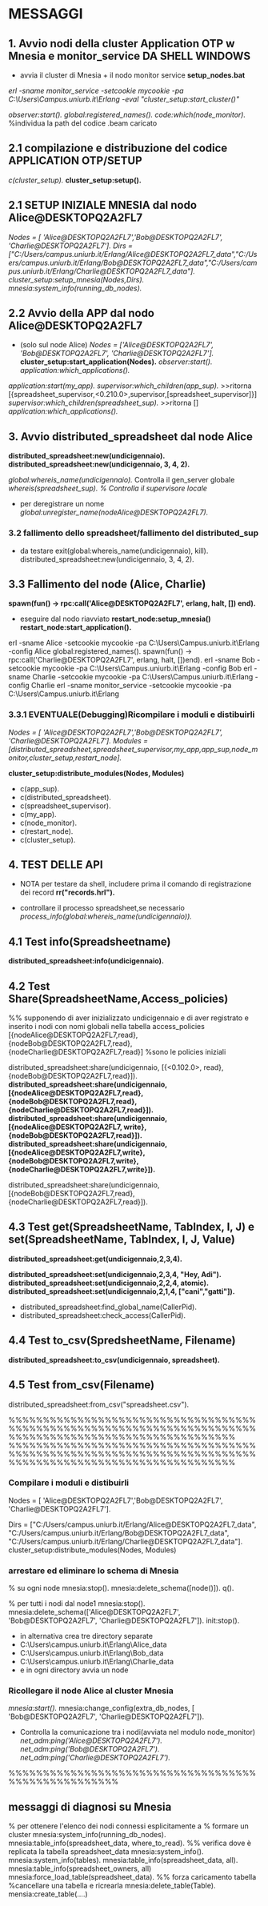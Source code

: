 # MESSAGGI

## 1. Avvio nodi della cluster Application OTP w Mnesia e monitor_service DA SHELL WINDOWS

* avvia il cluster di Mnesia + il nodo monitor service
**setup_nodes.bat**

*erl -sname monitor_service -setcookie mycookie -pa C:\Users\Campus.uniurb.it\Erlang -eval "cluster_setup:start_cluster()"*

*observer:start().*
*global:registered_names().*
*code:which(node_monitor).* %individua la path del codice .beam caricato

## 2.1 compilazione e distribuzione del codice APPLICATION OTP/SETUP

*c(cluster_setup).*
**cluster_setup:setup().**

## 2.1 SETUP INIZIALE MNESIA dal nodo Alice@DESKTOPQ2A2FL7

*Nodes = [ 'Alice@DESKTOPQ2A2FL7','Bob@DESKTOPQ2A2FL7', 'Charlie@DESKTOPQ2A2FL7'].
Dirs = ["C:/Users/campus.uniurb.it/Erlang/Alice@DESKTOPQ2A2FL7_data","C:/Users/campus.uniurb.it/Erlang/Bob@DESKTOPQ2A2FL7_data","C:/Users/campus.uniurb.it/Erlang/Charlie@DESKTOPQ2A2FL7_data"].
cluster_setup:setup_mnesia(Nodes,Dirs).*
*mnesia:system_info(running_db_nodes).*

## 2.2 Avvio della APP dal nodo Alice@DESKTOPQ2A2FL7

* (solo sul node Alice)
*Nodes = ['Alice@DESKTOPQ2A2FL7', 'Bob@DESKTOPQ2A2FL7', 'Charlie@DESKTOPQ2A2FL7'].*
**cluster_setup:start_application(Nodes).**
*observer:start().*
*application:which_applications().*

*application:start(my_app).*
*supervisor:which_children(app_sup).* >>ritorna [{spreadsheet_supervisor,<0.210.0>,supervisor,[spreadsheet_supervisor]}]
*supervisor:which_children(spreadsheet_sup).* >>ritorna []
*application:which_applications().*

## 3. Avvio  distributed_spreadsheet dal node Alice

**distributed_spreadsheet:new(undicigennaio).**
**distributed_spreadsheet:new(undicigennaio, 3, 4, 2).**

*global:whereis_name(undicigennaio).*  Controlla il gen_server globale
*whereis(spreadsheet_sup). % Controlla il supervisore locale*

* per deregistrare un nome
*global:unregister_name(nodeAlice@DESKTOPQ2A2FL7).*

### 3.2 fallimento dello spreadsheet/fallimento del distributed_sup

* da testare
exit(global:whereis_name(undicigennaio), kill).
distributed_spreadsheet:new(undicigennaio, 3, 4, 2).

## 3.3 Fallimento del node (Alice, Charlie)

**spawn(fun() -> rpc:call('Alice@DESKTOPQ2A2FL7', erlang, halt, []) end).**

* eseguire dal nodo riavviato
**restart_node:setup_mnesia()**
**restart_node:start_application().**

erl -sname Alice -setcookie mycookie -pa C:\Users\Campus.uniurb.it\Erlang -config Alice
global:registered_names().
spawn(fun() -> rpc:call('Charlie@DESKTOPQ2A2FL7', erlang, halt, [])end).
erl -sname Bob -setcookie mycookie -pa C:\Users\Campus.uniurb.it\Erlang -config Bob
erl -sname Charlie -setcookie mycookie -pa C:\Users\Campus.uniurb.it\Erlang -config Charlie
erl -sname monitor_service -setcookie mycookie -pa C:\Users\Campus.uniurb.it\Erlang

### 3.3.1 EVENTUALE(Debugging)Ricompilare  i moduli e distibuirli

*Nodes = [ 'Alice@DESKTOPQ2A2FL7','Bob@DESKTOPQ2A2FL7', 'Charlie@DESKTOPQ2A2FL7'].*
*Modules = [distributed_spreadsheet,spreadsheet_supervisor,my_app,app_sup,node_monitor,cluster_setup,restart_node].*

**cluster_setup:distribute_modules(Nodes, Modules)**

* c(app_sup).
* c(distributed_spreadsheet).
* c(spreadsheet_supervisor).
* c(my_app).
* c(node_monitor).
* c(restart_node).
* c(cluster_setup).

## 4. TEST DELLE API

* NOTA per testare da shell, includere prima il comando di registrazione dei record
 **rr("records.hrl").**

* controllare il processo spreadsheet,se necessario
*process_info(global:whereis_name(undicigennaio)).*

## 4.1 Test info(Spreadsheetname)

**distributed_spreadsheet:info(undicigennaio).**

## 4.2 Test Share(SpreadsheetName,Access_policies)

%% supponendo di aver inizializzato undicigennaio e di aver registrato e inserito i nodi con nomi globali nella tabella access_policies
[{nodeAlice@DESKTOPQ2A2FL7,read},{nodeBob@DESKTOPQ2A2FL7,read},{nodeCharlie@DESKTOPQ2A2FL7,read}] %sono le policies iniziali

distributed_spreadsheet:share(undicigennaio, [{<0.102.0>, read},{nodeBob@DESKTOPQ2A2FL7,read}]).
**distributed_spreadsheet:share(undicigennaio,[{nodeAlice@DESKTOPQ2A2FL7,read},{nodeBob@DESKTOPQ2A2FL7,read},{nodeCharlie@DESKTOPQ2A2FL7,read}]).**
**distributed_spreadsheet:share(undicigennaio,[{nodeAlice@DESKTOPQ2A2FL7, write},{nodeBob@DESKTOPQ2A2FL7,read}]).**
**distributed_spreadsheet:share(undicigennaio,[{nodeAlice@DESKTOPQ2A2FL7,write},{nodeBob@DESKTOPQ2A2FL7,write},{nodeCharlie@DESKTOPQ2A2FL7,write}]).**

distributed_spreadsheet:share(undicigennaio,[{nodeBob@DESKTOPQ2A2FL7,read},{nodeCharlie@DESKTOPQ2A2FL7,read}]).

## 4.3 Test  get(SpreadsheetName, TabIndex, I, J) e set(SpreadsheetName, TabIndex, I, J, Value)

**distributed_spreadsheet:get(undicigennaio,2,3,4).**

**distributed_spreadsheet:set(undicigennaio,2,3,4, "Hey, Adi").**
**distributed_spreadsheet:set(undicigennaio,2,2,4, atomic).**
**distributed_spreadsheet:set(undicigennaio,2,1,4, ["cani","gatti"]).**

* distributed_spreadsheet:find_global_name(CallerPid).
* distributed_spreadsheet:check_access(CallerPid).

## 4.4 Test to_csv(SpredsheetName, Filename)

**distributed_spreadsheet:to_csv(undicigennaio, spreadsheet).**

## 4.5 Test from_csv(Filename)

distributed_spreadsheet:from_csv("spreadsheet.csv").

%%%%%%%%%%%%%%%%%%%%%%%%%%%%%%%%%%%%%%%%%%%%%%%%%%%%%%%%%%%%%%%%%%%%%%%%%%%%%%%%%%%%%%%%%%%%%%%%%%%%%%%%%
%%%%%%%%%%%%%%%%%%%%%%%%%%%%%%%%%%%%%%%%%%%%%%%%%%%%%%%%%%%%%%%%%%%%%%%%%%%%%%%%%%%%%%%%%%%%%%%%%%%%%%%%%

### Compilare  i moduli e distibuirli

Nodes = [ 'Alice@DESKTOPQ2A2FL7','Bob@DESKTOPQ2A2FL7', 'Charlie@DESKTOPQ2A2FL7'].

Dirs = ["C:/Users/campus.uniurb.it/Erlang/Alice@DESKTOPQ2A2FL7_data",
        "C:/Users/campus.uniurb.it/Erlang/Bob@DESKTOPQ2A2FL7_data",
        "C:/Users/campus.uniurb.it/Erlang/Charlie@DESKTOPQ2A2FL7_data"].
cluster_setup:distribute_modules(Nodes, Modules)

### arrestare ed eliminare lo schema di Mnesia

% su ogni node
mnesia:stop().
mnesia:delete_schema([node()]).
q().

% per tutti i nodi dal node1
mnesia:stop().
mnesia:delete_schema(['Alice@DESKTOPQ2A2FL7', 'Bob@DESKTOPQ2A2FL7', 'Charlie@DESKTOPQ2A2FL7']).
init:stop().

* in alternativa crea tre directory separate
* C:\Users\campus.uniurb.it\Erlang\Alice_data
* C:\Users\campus.uniurb.it\Erlang\Bob_data
* C:\Users\campus.uniurb.it\Erlang\Charlie_data
* e in ogni directory avvia un node

### Ricollegare il node Alice al cluster Mnesia

*mnesia:start().*
mnesia:change_config(extra_db_nodes, [ 'Bob@DESKTOPQ2A2FL7', 'Charlie@DESKTOPQ2A2FL7']).

* Controlla la comunicazione tra i nodi(avviata  nel modulo  node_monitor)
*net_adm:ping('Alice@DESKTOPQ2A2FL7').*
*net_adm:ping('Bob@DESKTOPQ2A2FL7').*
*net_adm:ping('Charlie@DESKTOPQ2A2FL7').*

%%%%%%%%%%%%%%%%%%%%%%%%%%%%%%%%%%%%%%%%%%%%%%%%%%%%

## messaggi di diagnosi su Mnesia

% per ottenere l'elenco dei nodi connessi esplicitamente a
% formare un cluster
mnesia:system_info(running_db_nodes).
mnesia:table_info(spreadsheet_data, where_to_read).
%%  verifica dove è replicata la tabella spreadsheet_data
mnesia:system_info().
mnesia:system_info(tables).
mnesia:table_info(spreadsheet_data, all).
mnesia:table_info(spreadsheet_owners, all)
mnesia:force_load_table(spreadsheet_data). %% forza caricamento tabella
%cancellare una tabella e ricrearla
mnesia:delete_table(Table).
mensia:create_table(....)
